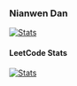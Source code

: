<h3>Nianwen Dan</h3>
<a href="https://github.com/zanjie1999"><img alt="Stats" src="https://github-readme-stats.vercel.app/api?username=NianwenDan&rank_icon=github&line_height=28&show_icons=true&hide_border=true"></a>
<!--
<a href="https://github.com/zanjie1999"><img alt="Stats" src="https://github-readme-stats.vercel.app/api/top-langs/?username=NianwenDan&show_icons=true&layout=compact&theme=vue&langs_count=10&hide_border=true"></a>
-->

#### LeetCode Stats

<a href="https://leetcode.com/Pigeon_D"><img alt="Stats" src="https://leetcode-stats-six.vercel.app/?username=Pigeon_D"></a>

